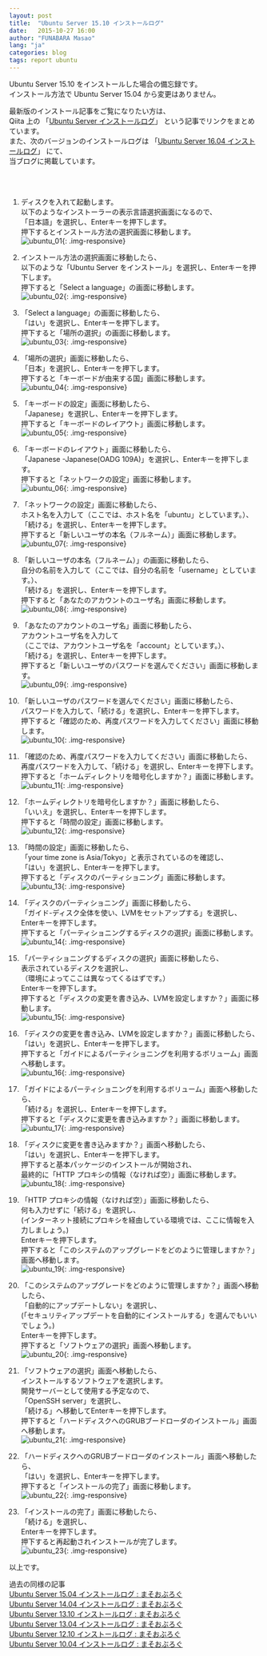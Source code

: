 ```yaml
---
layout: post
title:  "Ubuntu Server 15.10 インストールログ"
date:   2015-10-27 16:00
author: "FUNABARA Masao"
lang: "ja"
categories: blog
tags: report ubuntu
---
```


Ubuntu Server 15.10 をインストールした場合の備忘録です。  
インストール方法で Ubuntu Server 15.04 から変更はありません。

最新版のインストール記事をご覧になりたい方は、  
Qiita 上の 「[Ubuntu Server インストールログ](http://qiita.com/masoo/items/307f49d0606cabb90f93)」
という記事でリンクをまとめています。  
また、次のバージョンのインストールログは 「[Ubuntu Server 16.04 インストールログ](/blog/2016/04/24/install-log-ubuntu-server-1604.html)」
にて、  
当ブログに掲載しています。

<br><br>

1. ディスクを入れて起動します。  
   以下のようなインストーラーの表示言語選択画面になるので、  
   「日本語」を選択し、Enterキーを押下します。  
   押下するとインストール方法の選択画面に移動します。  
   ![ubuntu_01](https://lh3.googleusercontent.com/u0tOX8RueC1MXf9HmspFPv-Z651w9MZ3oHcghNHrT7n2uta9dhkUvVLyKoMZLb0PPhLcRkUKjihzrxZ6q6iUSvoyQ0mH4RCLtVrrP030nNxsJ24LE707AKzwq1kfHnzHKQucGSPYM6Ve2ttdkx3Ez0McYGbi1V62Q0khQpuK5ZfvEijy_q2eS6pt1-N3zozu0ObzCrBL3z81XcFdARpX25AS6isu4SgTdJ_EbPMek_T2HFrtLy4mPxVG4Rt_fSG67G6P-2e_bZgq7y8glYs6u3ypacD4Gyn_wVDrP45jd_u5ZKcSO0hoNnhjBsK1ulgoud5RvelYNMGL2O8WvHBp0Z9pL--A4gESSna250n29sFucVr0IwuL_GIASwCoUqXOF4gNJo8Oo9AS7q8FjHxwHPSZ67F5Prq0BqPMSqLd5G-W11q_I5CHYe0FARUokuF7VfvtfDwYaaj6TiZcsBmXBMJVWiSdmll8_meEtIFSSb1qf5IUdEt7j-PFDAN_p0ByNNUVYjwQg6mdM4DKxdesDrCoKalGAlT6VX1sa3lVYwI=w400-h300-no){: .img-responsive}  
   
1. インストール方法の選択画面に移動したら、  
   以下のような「Ubuntu Server をインストール」を選択し、Enterキーを押下します。  
   押下すると「Select a language」の画面に移動します。  
   ![ubuntu_02](https://lh3.googleusercontent.com/32-ezFWIGa5WNHkQ4IeSbN0y9bNoXrgNOaaqQRKRHD4r8qtCLGiV-0AHHCq9-57R2l1SSAJUdWePsxSDdjBY-kpniSAGHPGUERavOpvzHsgfCovF4wn5nqAEiL89CkF40Tr_bc2U-31yxQsawZGXdzgRxIa-oy0E0fEXPj-kBRujY7xPrOvbHX96d7VqChLf55ckME-m-wkrXB4q6tpw5ex0IOLpCG-da3FjNNn4yHFelgir6WJA7ZtpgYEElSIkrg8hATdG5BZzYyYUH3fOFSFz5PxOtXCBYMWjBTkpcd3rWN9Py798yz4cDgCDxe3GjqSZmeP2-O3wjSvyl2_IwgkXJooKYe38xoEemuN0lVQ5KjrHM2J1U7NdIvnQSZw6i4TxejPggrwRqsktNuxwGYiyVUpIn33Zd5Nv_LBeMxzHgvUHQnk2vDImbNG4l4ubH8sLkYgjVrrMo30ENXwR4JTSDyKnU_MWeSWiJtg2uyTxUoi4AyuGl0wNsTjFiTmUT8OxWo9Y8kc_u8Eb1Ko2itXED4ys_TevgNTFdfHE36U=w400-h300-no){: .img-responsive}  
   
1. 「Select a language」の画面に移動したら、  
   「はい」を選択し、Enterキーを押下します。  
   押下すると「場所の選択」の画面に移動します。  
   ![ubuntu_03](https://lh3.googleusercontent.com/3P-d8xwmnyXdx0JjJv3TFcm43SERLU2T835VCXhQmPY3OjVjFL2-GQIhdQjMA1jDf11xOS0XM91IeKW-oBr2Lb6HMSqBDm1HmB97un-IkABWmZFzKNhmBxRhHIqJPPOUVQXiRByOlAqPLdaayEeLQd8YSQfoplIae78xPXObpbirEFGha8vCw9AUtsZj2w2UYcO4kpnZyHSzeKKqmNycyu67v-kwU5yEny0Q4I9zSUsraRZmKZ7QSWsJNzK4fYoaRPj1mv2WJz9BdtvKj7b_Qk8r4yuwjPp9z72202NCB62-tD3i9CmaseNVVsgWwK10Plt4jSNwKVwOAJbN70lvvhmu8BRjAAfrxh5wkZAVoQHmYovgNIz-m41mTQiBxO0uN6wtqohbkhxATqTw2nih-5wnQJrx-XQ47lVHL2nPuPs_W7k-Blyq807cpJTKbnsJ5AQIb7mWIJCWQN-kdrpzYtOkVj39M4UEsqsE3uGdKJEVjTpbY0FHOeq2sRdJymZOLOmxsuB7j7-108rydWSMcZqG-J2J7TEPi6P7Z8NYCvg=w400-h300-no){: .img-responsive}  
   
1. 「場所の選択」画面に移動したら、  
   「日本」を選択し、Enterキーを押下します。  
   押下すると「キーボードが由来する国」画面に移動します。  
   ![ubuntu_04](https://lh3.googleusercontent.com/zVKVCHPZaK9kDUmfmoowffhloEXZFhkK_AvwuZWKqjRgR5YcyIu_tu6vQx7ZNYr-EnzZefYz4gSviAJfAlh2gg4qX86GE85jzSLFf5brgV6F0bFKf7TT8SqkFjureDh9UWAC8zwopyyoVWVrUdl8LiFjsZAUicNoujj8OFOpUrI82hyGqa-1SdVN-yNU3kRfa6lzJGx9CGPjJ_iQfDQl8LZwEQGRy9hwMP6sjXRe5eAI-xx0DbB8uRY-8FfHrametjXJXjQeKg1IbnhjNasWGYihSLr8zMDcwLbF8pdJWK3fKvEIOcSM_kCZVbBY7nSQaCqu_A5mCkfPvwOXOVvfzNJHRfwLXXOFP_hjOWPzk-gqSfrTw-UYI3Qc3XFM7EWi9Ekv4YfrRhbnVve_K1GrXDWZTKn__NVwIrEx3P1us57JK9YOrceH4zaiSajL3VrY5j_UdeDulSF8YV1zLNrqBFQa6x0v_ES3Zvz9nbw7LWymvnqCzAZTQZG4cpCTsXwmxb5nqfHQTuxTS2Rv7JCoBAtj2ZMeJiz4yHtNyZ9u4gs=w400-h300-no){: .img-responsive}  
   
1. 「キーボードの設定」画面に移動したら、  
   「Japanese」を選択し、Enterキーを押下します。  
   押下すると「キーボードのレイアウト」画面に移動します。  
   ![ubuntu_05](https://lh3.googleusercontent.com/rKXSNH0T86QuYve5l3wVUe8IFEa6tXQr2Ay6j2ddIjv4E1U6-JgQCS-ak7OShA_IkTp_97VdVgG3pwdyEowk1_hsbztUoeH689J5BoeSYcyCm1AyXbi2CW-SlF6AaCVINMRTunWEbFtR79HNzsyM4MPAvkNu4EuXKEdDlqjSy555ewdu2WMU7Z7DsIFAF_cSzGYDoI-74gGN7Fa71GgaMejdSn9-HMoK8Dmldbmh20acTVvS0atjSHGPrKPH-X51QrrDCd1LqYnMdq5tkuj_KXTrvUQCR932bVZv5VF8XDO9AGl1BF5benoMBaMJ71UVvHDGM2Y5q85x1lQxUffSagak4Lmzz77rWuCYXrRhaV24mq2Gtowpt7OWy_Tr_smxddrhnM0QkYPmpRukRng91XFJDIr0DIW1hPx7cu1NZuWOkmLDSrEC9rXwbjyobZqRdKjuoW5pHcgDbvZCeBUBzgsz2CK-O1TLRPsutsnmtDS5kFDCnsCK9Np0Fikg5SbrSjMdcmyVXVTp1XGwp1Wc67WFen9DIvIV9sy2iGsKwzk=w400-h300-no){: .img-responsive}  
   
1. 「キーボードのレイアウト」画面に移動したら、  
   「Japanese -Japanese(OADG 109A)」を選択し、Enterキーを押下します。  
   押下すると「ネットワークの設定」画面に移動します。  
   ![ubuntu_06](https://lh3.googleusercontent.com/VBGV9SZO_3AiGnkAgM6q16a00Uh4fIvaTUxmkhSWOTw5SKv1K-bMd0r71IBKxaQmEXtG12jcFiUYktadsYE5PVHuZkve-dGJcBbVxrZuL-5OA3HHnGyCS61WAon-y-_ajH9fBJoLTtoXqZD801ztk1yRepil_gnM1zHiHUMDsSSnayu7I4SOeGJDpPfbGHiveF41MMm9_mEUg1lbYxJYkvl03MPOhR-eE920FHOZ713IfH76vrTGGBv9R38CAkgWBHuaqcgB03z0JG451XMsszlAkzyU6zAaUZrDVKHAJHpkvRgtiXdCtz9oPcHM3Qhv65BOtyakSLFuK1EQZZumRHqNC5BjqYlJhdXRFZZTvdoygngIKn0N5_LjEHb-83_UtyAeoONx0Ima3I4tK0GP0vXhchw8xKTy5lpk4Cap5CGcLkkvannsSxC2NT_flpxSk79n-NhulyL0jZamfjI5k3pdcGzBCKA6E5XQfVyAW2I74szK1omqzCq0UFYgZc04wzUBvLebiLCLzI1DiNjIBOGBwl4IDwQU-YavJBFzNyM=w400-h300-no){: .img-responsive}  
   
1. 「ネットワークの設定」画面に移動したら、  
   ホスト名を入力して（ここでは、ホスト名を「ubuntu」としています。）、  
   「続ける」を選択し、Enterキーを押下します。  
   押下すると「新しいユーザの本名（フルネーム）」画面に移動します。  
   ![ubuntu_07](https://lh3.googleusercontent.com/zQpAFzkuJDqL-kpSx1oU4wkM0MqMqHluFDvBvRXhJeCUto1jrlSB0Bkbtt6s4C65sUYA0DXtniGy_RJ_Aj_cCfu0no3POEG5QLx7M1rBWta0P8HHFL1SW_ky-gMogrgOdjeznArLVAdZX_QQyuePVz2dOtoNfwSrU1WnJFnyk-pakkVwQtroqFvjDHIKyY5XCh9fEkkl55kK0Jmf0JWc2183wGKEniqoB8Xc1eHSvM9BX5Xb7xchTxyqYbrix9LNCfJUC-3f3MrxUu2XO156oc9CRIvrUs4Cg2IgQWtHiXgrwMrNLpTxsgDgxpJ4Q-V5G9piPoqSDlrS5rMCN17ke0QvZRBsucpcXv0VhZ5xaeXvifcwg78bzBjLxqI99IqJi4nx5frX3h1WTnh-VgUnizICeembY3AJNiRpCSd00sdzDaPbQQFZvEtowj2pnlU3PBdEeyYK0Dh0ALqHjRk_IrgyjnJSIL6WRxmnKgkwmaIH-6ywH34drhcb6h4cfBJH9gNb7GsAZSZDI5NvtrcD66gE7uiqeA0ddDDCu3U2H0M=w400-h300-no){: .img-responsive}  
   
1. 「新しいユーザの本名（フルネーム）」の画面に移動したら、  
   自分の名前を入力して（ここでは、自分の名前を「username」としています。）、  
   「続ける」を選択し、Enterキーを押下します。  
   押下すると「あなたのアカウントのユーザ名」画面に移動します。  
   ![ubuntu_08](https://lh3.googleusercontent.com/X8zyVKJzGBvGEp-1kBKqHC8yl7QUgLbdD2POLcqsgYNkViVoIGLzFjcQZhCfAjWpE2PpZPq-z5hUFcZwXLtJyQfWnUTcqwwLNk9J5PE-lxJrogTTLWBOVN5cKYJbSsXOw0FNeqTMNxP01ynTEC7v8JiuysqzUhAuZ-FzxkwsV9Eo4WwUGMK4noswYdV_iOP4oX_6IjPpAxEc3j5rqDUVwxknpY02fVKRoLFZzGL8bfvZ2LQYdF6O_A0HbdRKSAIp3jJZo9xKkQQcFw10inXLkdPk99bZALYM2rN-khvH0ublxFdYHWDYWSaEZwddqHes9tkbhQDOHxIculIrrGLFsh04K92aHOP83QyjD7GGu3_9LvzNG9SiBm-81VLMqmM1XBM2EwcBSZ08xKtYAq39AJhojGwT8oeYcqhl_O5bgJWdvHGCb9n008s1rFtWYTvce17WSZ0gt0W13-wLsv_Da4VEPoNepSqBx88_yWb7UT59nem624jhT5UDheitRK8BEMtmlvp-NfSHfswg8DvUukYjyOe4yDfjTAKDn49rn14=w400-h300-no){: .img-responsive}  
   
1. 「あなたのアカウントのユーザ名」画面に移動したら、  
   アカウントユーザ名を入力して  
   （ここでは、アカウントユーザ名を「account」としています。）、  
   「続ける」を選択し、Enterキーを押下します。  
   押下すると「新しいユーザのパスワードを選んでください」画面に移動します。  
   ![ubuntu_09](https://lh3.googleusercontent.com/m3Xth_mQGaNzve5Gom4srUjamcmrqxPxYx3AxZgWN_Uei2kSeYKEcsolQZe1j6XwKIfTt6UyhNL_FHZD13B0k93Q_Nez0JiTer4hhJoeR9oQhLtA1RiV4N0F6CXReZ2kgDD1QISdy9M7GPjg4Dtw53Td5a--gbW0zUZ-QWUmtRr-iDfUEaQax4ebSOU318_b8WV8db78UgIDTKsZmZ1pYYqGHBGXCdhQVP3cpyYBQgSscWyewfSWkIy3h4nbJ7yrPxl0c-Z-aZNHTC6PFXMxjBiC88k5sP8Pqac8SuanX_fHlbESNjWAcItqoIj7ymYFs2gH7qZFW26BbObwaoHq3VjXh4MHfU3otNoLyI-DDrhwTXuPXTKO3n4Wyb8IE8cj79UquwLceWw4CDM4u_fC7k65umXRnpRiHn-3nvMvRfbhc8omRVZ4xreFOongiXyhSQ4qf6YKAv7cwGq35LXuv8PRwnWKMmmlfv-WyAYQ7IVfR-mILmyc8cfgfVOzyyBmPD4oje64x8fTy5ZaBscLasbBTnGZ6Ix_jofWpoTxPcY=w400-h300-no){: .img-responsive}  
   
1. 「新しいユーザのパスワードを選んでください」画面に移動したら、  
   パスワードを入力して、「続ける」を選択し、Enterキーを押下します。  
   押下すると「確認のため、再度パスワードを入力してください」画面に移動します。  
   ![ubuntu_10](https://lh3.googleusercontent.com/RQZ1Z0ihi3pvDEYys9uOmow_Sbf3xSu-oJzfXZJeDwJLuaTNztSLqOyNxoPCAsM3xPPW_meUuIiK8o3j7D8FQRF8jHRC_k8ZDkNtSu4BuotjGc7TPqqBrcWXCTtJXTbxeShnv807u6qCVCCWxA5H_r458ts4u3Rg8EhbgmKB8J_QqA-QqxJ4bnApaycKgEQ8mK0V0ve6bdJHy1V5FfcMtROM_MjLzDyzq58n4QHj979qJWKitJY_RHPBBTdRfydVFBSpK4mNJRbRoAkZ6xZ5nRwC_viLYdXJuc9NAWdQ3bZgru55wbbPEfm7sb3VOAOhjmyNVkSUX6y8l4N-4qRfdGObfmYBiANATzFEMeadmE4VdtQ1oRI0uIApuK0aGBwQRuoVN8leFyErkjIN0I0jCymIh-rLzi54U9l4MXmoxOYRX-iDhSgYFu2k3DBTW2VPMvtAmF81PoMPcLjPPqTbGeDa46W_ElrB6Ks65LN4VSfwuEF3uWU3JYN4GEHZozl0_LOALHFAcGxWGkyU6OBFrpE5UM7n3VxWwf6pq9pPnaA=w400-h300-no){: .img-responsive}  
   
1. 「確認のため、再度パスワードを入力してください」画面に移動したら、  
   再度パスワードを入力して、「続ける」を選択し、Enterキーを押下します。  
   押下すると「ホームディレクトリを暗号化しますか？」画面に移動します。  
   ![ubuntu_11](https://lh3.googleusercontent.com/rlfPkJm15DQgEJ70OQXx-MS6iNcEjNdLQ9L2aAGlRgo996BIMsAHJHl1AYSIqSy3s2izxqXjo49Jm2xLLaawuBSa5iJ5TsbVTJcvcCg4sXr97q5Wp741fxRkc5XASSB7jO53WG_ti93LOvPc8QWX5pPgCrEwFdPi0Juf3JL7EJw3DlZX6_0iocFDN181fffRh9E3OZOXX2IMUBiQMYNQwjxlkrYzrGw90ufKkdF86QX4gCqpVFtGGg_1DqxiXhp4qAd6S_UrYjGUKYg7HMSkTGHZCD5xkj4vqMayJ263u4kE169FYApHtMcX-U7k2iCgah-MUKaOZtYeR6CAfDdGX9CrplYhLuLVf2e9A8agI5jNQEo2Z5cskR1wUGuigRWcyNvPkAUq49Hb9A6aeF2fEzkdmEUFdClXLtwi8WSlPi2SsrGAGFAxw0z_YnuSAxGyPxBpc50nwD1-hQG8KOqgtZOFWBv68xdkZpI79KCSxWehSfGhnvb95B9twsXDCX0DgWtnlQauUKUEF26fJElomVXLCmmem28wZVk6oNoVXG0=w400-h300-no){: .img-responsive}  
   
1. 「ホームディレクトリを暗号化しますか？」画面に移動したら、  
   「いいえ」を選択し、Enterキーを押下します。  
   押下すると「時間の設定」画面に移動します。  
   ![ubuntu_12](https://lh3.googleusercontent.com/cV7UMtR9zfiFYnxweAPPbhCPhEVqsDCf0WCM-8Kxhium6wIHjjuMswsicd7Za3qFpRJHs15_-idwFY2KgEz3lEKe7Pm8WAuAcuh9eWl1zXTS8sDSAqSHb5_tti9YvG5GIqXsB7rgd-nJ6GJJSWGcEQ3AQkaloMsSL-UhwEe0U-GqKUReytMf6fhxeQlKJtE5ELB2QQNge4fUnq4uL-f_Vt3QA2IJnAYpR-R2I_d6Cf_RWpOsl3yY4kOXLhgCrv8ddMVvFVWtYK3eYYRT7CVZkrkiR0dJJtUQxkMxjGYvbzbQCbI-uwE_xx8qPXWWNqgezwH_BEBt6Y_MAaTzawa-lZ_DTDGxh1vhxLlMqmCQ_pn9Yj6qmzuccJxvoAeuYSiAyG1-bcp9msQh0CbjbMa-YCcNseEgjQiqpzKBDEXAuSpODbiQrjsD2cjASn0qmOEwL28YDQ2nqYOaWHtjsw_NpkrndEg5EeDOpsoRswx3fHbAZqel0MqUK3iiE-rxJtENxOiWtNDdeRutJS1_ie2K25JYqA7z6vDA9nN6ZmfucE4=w400-h300-no){: .img-responsive}  
   
1. 「時間の設定」画面に移動したら、  
   「your time zone is Asia/Tokyo」と表示されているのを確認し、  
   「はい」を選択し、Enterキーを押下します。  
   押下すると「ディスクのパーティショニング」画面に移動します。  
   ![ubuntu_13](https://lh3.googleusercontent.com/3r-wKK6hsaNc0rn_InInr8xIKCCL6D7ZZrQecmJbXFTc19NgoeGj202yynIowXJZhCiecqIme6t9g8AKknJv8uWmrx7l9NvVSOH_K_6PdWNt5x18heh9aO1WvWgJeiDsuOIxbYQNZkgsB7CJXC3AU_ihZ8vfqYBOuFTxMozBuKqw0QOa_wyykucj7VD0rwe5wSwVrG9eHjahxRJkg_4IyJYMkQjG6T0Cg7GE_-_6JwyM-KN9r2jQOyDjm-P3L71nJrpZJIeJoIAq2LGC33D70dqk3b7IPRRN6lNAh2WItBqgjP0jO8CkEwa7vm-YJUDr0HBYYJBkdewEkqnb9JqqYjDehfTIonBU13CNIUzJn9U1NIlox2l0TNkQdy-EaGa78eHB7bbtqfbiX55XSGES90v74eIKBipPsxuFqfxTKV8w2_xwos8FosWcmyp9wsCzUn09rDxfPPJejH8oMBcdLP2AIukfks6s9Oco5_Uj8Jwmci7K6_AFjasblT8kcv_Y0vO3lZ0HT3kbld3rhoW2fLLz4k2d9r1l1MIstcFZuuM=w400-h300-no){: .img-responsive}  
   
1. 「ディスクのパーティショニング」画面に移動したら、  
   「ガイド-ディスク全体を使い、LVMをセットアップする」を選択し、  
   Enterキーを押下します。  
   押下すると「パーティショニングするディスクの選択」画面に移動します。  
   ![ubuntu_14](https://lh3.googleusercontent.com/kAAeZDR9VxjvcnCHxbWAra5jGTOMQFUtwsOxiE5IKoinQ6pCtXKcn4cgvj-UUr-Kd0F0wJQ6GtMYMJYmHsV7MXZhg4dQ00WZET-E1-uI-EDaBvDBnP5fn012XASNxu6Y5VbzA48dtrMCy2CgpoyBUg48TsRZgmft0ujWYmGURXjMk02L26JVggimDLClzdCyypd3y_XtalrT43n68iiqgw7wGz_z5bHtksSYGI2JViOyGUMNy6_LUsChVRsl6IS9-zbidyDXDiuQJ_rIY5pTkUW0dU0_pbfKqFY0Hda5eMkkKLK8tc4cFSW97fF_58h3QgWZRK7bOCOa2JE5jNOt6cDF-yDFhrQFSA0-72-XKaIlnr0sVoJoI3QbdMOGSZnW1N1z2fodgV0w7KYuRK3LASMJnhteYFFCLjkwtA4tuEB3Ri-_V4l7g3rIwIscgJWIkPgjFTReSzr8n8Xw-hYG_ut7AWTqlrWOcX7xHtPZr-V7V1Ta-JBZhYblaucxW0TfOAxmJyNHyMTO1c42SU4bIoeNtFfEoMMe82TvxJXEhR8=w400-h300-no){: .img-responsive}  
   
1. 「パーティショニングするディスクの選択」画面に移動したら、  
   表示されているディスクを選択し、   
   （環境によってここは異なってくるはずです。）  
   Enterキーを押下します。  
   押下すると「ディスクの変更を書き込み、LVMを設定しますか？」画面に移動します。  
   ![ubuntu_15](https://lh3.googleusercontent.com/6lZjYj7ZWY260k_AqsETNlqmWBV4L6Mbozcc6jdhk8UN93_zE5ja7et8qu-g4_4e1uVY8Hz6oQfhneBhzoute2Vpfxl43m4lB92ImlZXLPUP624_zAta5SSNaAAbtbC7H8oOfoz3jZPGjM5R75UmP5qKZd2pFWZRSz5HiIBI2I_0h2fXTMa8BL4V8AhHX8Dfl6aXc89T4zbIGzBGa4XO22BvUG54P2noY9ENXOzOQbPfS7615NDGm7EN3UkVKp4SEETJw8g0M7AHNIewBgO7eXhBWdxvlekZglOBH9oWsTvwqxnh2MAKk8VFBgXfxmCGpIfC9Z7zxlaL0ARvX2aPHxs0frAFKNVcykKXAu40OZP5GR0BBhO3CDsSNZRkCOp8f6hSC66p06DMfZ6jOp-kgCXW3rsuUYJ92rUiPB9PhXU5dvfKeBFUz_8aKDJSMDKEdA8alRXxatP4YRGL8tEC3n_lG2guUa4NlBpJU7OsE_5RwYoLpEsc9Y5ouKw0CwS4FFBnMy1BvdCLGWkvSzH8r3hNe3JdwPrXPq4BQviRKmU=w400-h300-no){: .img-responsive}  
   
1. 「ディスクの変更を書き込み、LVMを設定しますか？」画面に移動したら、  
   「はい」を選択し、Enterキーを押下します。  
   押下すると「ガイドによるパーティショニングを利用するボリューム」画面へ移動します。  
   ![ubuntu_16](https://lh3.googleusercontent.com/DpC2zFdlb0yCx17-5z76pXrIJ3Wax3q_lmq2wWmOqizk37K3OZaPOgWgnbx6hKwGIoIm4KuzQL-2HT4iM7Y-E4-KZF6bTstJEKTfKF3q8-i1F0ZS0qXvzTaoYo1n02nT8gs2qHBbVKnRf4kpTaNlfYcUqffkMG_1vHVvcED0NDBQ0Q4LO1OkvhpOzFT56OdL5sdUUxT9f0rJrtyMxdumQ_ilSnMnOkA3cJi9i07N86Cc8yg-wjXpaiOROsGuAd5-e4-Bik9uCvtLkzqJJAjwb8RiG2wpGf5cnLJEUaEHbDR1NgEEu8JDgI2c2sclF8516O4fhBJLTtl4IFWXO09ROOkxrgZLPOKVuf86ZY1DI4k5KBOgb0EFkrsWiKOg9OajKuBwRbHd_G-sJFhT8kBvmkPgZY1zvtuQMtWpt0B-UPtTL_ZlJzJ8dHkkZHXpYfLodoucHmw_UFC0jlW6hIHmnUIy87gJUQoskIsgQejPx5sCxD_6FGEX3NJSps2449XyvH0Mh65ZEkrR5a_t5jORg62lEj7XnK-pDKjhtOuP8Ko=w400-h300-no){: .img-responsive}  
   
1. 「ガイドによるパーティショニングを利用するボリューム」画面へ移動したら、  
   「続ける」を選択し、Enterキーを押下します。  
   押下すると「ディスクに変更を書き込みますか？」画面に移動します。  
   ![ubuntu_17](https://lh3.googleusercontent.com/LDJJLAPm8B48BK0l8J8Og85FQ2IPoFaOdRUEcy13iZTF1aEf8jbhucbQDU1YCDFy747jd_QRwhGq17wePW-j4ciYHD3zb6CK3E4F5QJcTxX1HZDOps2ZUxBWKizXNCjfwiwTClMQQ-Scyc7D9wUhBEE3t3Kff22WeS1Mu9rMNKgC7_8vbcYBAJTXswkJja1TLxuZK0oOlOc8dbyRsy2luyZxKSewECTkvFqKRo-3mQKhXeGOipooJj9_Yg1Kxfu5gT8mKscmiA7CFh5fEQPSARsn4D6MzezbOQmysvqNPriJTeu59xDQDO9a6tg3RGZy6DlsHT2xORBOGFRz0ZfPHIZhhur4eFHRQVx6OP1JH-5h0cRYjt9V0YPWmK1ow8IAN3jFqgpickljvgU7_LBS4DIHi5CIaFxSOoWYWbhFu28vY4c1SQ9cMaRwLJxaXqrpb9qhq4c-1_AMf9prEBrO9b-0VXDYL7MvAgJ6-d8U28LRYgabyQ2ZlSayEfg9pvDYE6XgWVhSW0Xb9HfC0pqMjgEjs-XMRrHqz-YxDYcM6Cs=w400-h300-no){: .img-responsive}  
   
1. 「ディスクに変更を書き込みますか？」画面へ移動したら、  
   「はい」を選択し、Enterキーを押下します。  
   押下すると基本パッケージのインストールが開始され、  
   最終的に「HTTP プロキシの情報（なければ空）」画面に移動します。  
   ![ubuntu_18](https://lh3.googleusercontent.com/XF866kWkdWVo_W6tbx5o4zr5foD_Aq3o_Dg21vTd-YsdcPudfk7xU7shLNI7z_zcka_kDkcMcZsvTzFzItczo7Opp3t1XMfY7qRhcub_o9_5PbXMAvXwO_H694IwaAuKkm6VfYDqkFX8Ev0vPbwEdW0fj838Iw5i4u-tm8ByXuChvW-bfInFXo9zhq3hbU1FZM-HiVPRQhiI4cc-UeEMlXV1WByyg7GkLQ2gLZYV774kO0FSNL2POn56DtHPfFhvjVZ7hNZdr7H4BJMYMRbf4tvWaEeQFD06pFkzQsRyrDHjZuDIQ1fmtHwPJDdljvF9ZGNDRLs51nQlQGcUBm1Qy2Jg2PzNYDfgSeojLQL_XaoaW64c7JiX5cGVkymZttX6T-O8qLrhWmUInKJsTmiiqadVyvqGw3fufogV4daCOtLfvB21aPnucgkAczRnIGGT0k_t4sjCieeM6dpRfXQ7CPX9wTa1WrJAvg3bhSwkfgm9ywwF4zhJ8-Uhg5Lf_LZaIGneu3HP1Wbxa44OLby5beAfDzZswN5a_MaSuTFOBD0=w400-h300-no){: .img-responsive}  
   
1. 「HTTP プロキシの情報（なければ空）」画面に移動したら、  
   何も入力せずに「続ける」を選択し、  
   (インターネット接続にプロキシを経由している環境では、ここに情報を入力しましょう。)    
   Enterキーを押下します。  
   押下すると「このシステムのアップグレードをどのように管理しますか？」画面へ移動します。  
   ![ubuntu_19](https://lh3.googleusercontent.com/0FUPqXVjAx--I-kRmQ1m96rFDU8X5Bm6BN-eb5DXQbN5ddU4xTitBF3dOT2keIJmOjcPx_9279vUfFy5YBQOgYfEjIHA6UGC-mOLUBE5Fauht-lViCac9GZ5BsOV2ACP4UiBOaL8rPxuv5guqPb5Bu6F8zLDvunDoALQfy_MAJwIUbSUFE_vCNofVdOOwVT_3y1ulctgzmu5tp1Rk_12yWfNMD4HOmeFIlUqjjmPB_T3LCrlzc1X3NBqIHzqsBwZScg9x6Y7sQqfZyqxxZCbg8rjGr0oaFUbh0Uk3czraFOQMMl-km8wY_IO1_cvEvaSEM6gfhhGTnbFfvYNuU6_MOkQ4-cCG8LDNI6Hh1g8ohXCGbOTurJFH9CnMJ3sFPSUM6XSkazJI0YZ66O7KlAxBigGoBdZMAthsv6Mn_VchNxc41uaPNjqJvpLHdcSc7r8RpeaiS_tJHOC5RyQ6ld1FGOBIsk4adZGtrHFIl5ghdzKCe4kGZEgwXoj1tQ4Z5UmzKXREkO3bkDaCbQqDK36ImquyjDTuToLKTnVUqpobgk=w400-h300-no){: .img-responsive}  
   
1. 「このシステムのアップグレードをどのように管理しますか？」画面へ移動したら、  
   「自動的にアップデートしない」を選択し、  
   (「セキュリティアップデートを自動的にインストールする」を選んでもいいでしょう。)  
   Enterキーを押下します。  
   押下すると「ソフトウェアの選択」画面へ移動します。  
   ![ubuntu_20](https://lh3.googleusercontent.com/FEv_YMDCqmbK2CkNn-BnGFVTgpKv1z_RW8SYrRJYLLX_X6iF-OSDTRJ1LkydgPs7Y9D_TPRJykG_HpN6deOyL0R0nX-3e8jON0NWP83vHSe1EbAleJlfi4MbX-kV6UpIHR8-wFtvgpRVWjtQ8gnFnYhWrMSXQfeh2Zjyq77ScitOqKCcx7Q2KexHlNZkhrN3V_TrfVB52Q-Ah2yAroLN1cgVN5xTbclPXThlbw_DkFK8AuvQYqv5W4vAx07zkJXiR4UzgXlKTmT6ZBDJU9uu5ivzujkcnUjkO_nL4e3vDptHsiRn1Ak16Q9336Pj9wYPspGL0GIa3qiJcSvNEAdSCX6eVlns7u1CFj7uPKoWJt17TLi_OFQgxjF6OzsTLJPUm8DqaxiDhhnmrzHugFGW8tcJN02uYEG_CbU-qxqzgrA8FntniW6wKP_8OP_wREy4XcmqgIJVSNBCfT6jrVFqWoBrg-5l9jekPVfs79lSyRPdekTbV0hQPtYGz__KyAdcUwtIS-kz5M0HjTXCRNWrDrxSxX21SfuKeqQQHOTNgLg=w400-h300-no){: .img-responsive}  
   
1. 「ソフトウェアの選択」画面へ移動したら、  
   インストールするソフトウェアを選択します。  
   開発サーバーとして使用する予定なので、  
   「OpenSSH server」を選択し、  
   「続ける」へ移動してEnterキーを押下します。  
   押下すると「ハードディスクへのGRUBブードローダのインストール」画面へ移動します。  
   ![ubuntu_21](https://lh3.googleusercontent.com/YyJlSc9Tv42bFTjmUR92HhAAkYXm0ed_E7cR95HjLfdUf9sRiL2TZe5RuqsEFL5VlhOeDqHvbHqLBZw0hEJmm7v28Rlnkr-b4EiDAG3GN5DtiUl6GlHkG_QFnR7KefHiTN5jpuNpo2NjnvsI-Joi2Tr5X8eZEc7lDw-Sg8H4v8RpNVn3z-v25q0947tnCOUZruT07AFWfcJL8XtI0eRA2Cj5LqbPYcP4Tmtx3nLemgASHGqWz1IER6s5anIzMYHXu7pP9o47y108Z1lIg2NtKF4NuK9W-xH2IrLNuzK_iTCphfFBvabr06dgeVKx-s9rXTpLvAhSF1Y3EfaBj7CPeqCkMGuziGw44jGAGtzFWRsQUvXKb395hg-bFNywRBYz9n1R8291D003i0EoWyZGRn8-7g7zGtDQ_7iqZtB8Ftf2DkwNPlevTtGVMpvyuwrKYyeF5dPCeljCWPqW2qEdG4uiOqXgECL0Go6dzOV9KOqT5TsyaDyWLcYnjbERBjYofWvG27oHYwA9YOBmlg05C2uXJmOw6ip3tbKY954lzOk=w400-h300-no){: .img-responsive}  
   
1. 「ハードディスクへのGRUBブードローダのインストール」画面へ移動したら、  
   「はい」を選択し、Enterキーを押下します。  
   押下すると「インストールの完了」画面に移動します。  
   ![ubuntu_22](https://lh3.googleusercontent.com/azmFHuNK2XPUJB0dK3xiL93YPXFnlpgS_I0Az-efKG2pfukr7bys2JrqyPBbdnbQB3Ywb42GRQWxmLqeTrLxQ3_7SNRfY3BPap7HxNBlIx-r-xece0KqAokJCF7Rwk5NFRDNhz28eh-gKHMsC0x4AVQkLOtHAgqsQ0rNXxY2mnR0bNsdwXr1-sA8pZ-LBiNYuiQIPSJGlgSlQTj9R-m3-i0geCrKR_Vs0_NaoKkNTEcmOWiZn6YEvHS_-fOLnVBZTck4FN3z1Ca5HVCtLa7yfCtQo-W-wZlgEeJjF43PGROfu354Rwt8Oe-JXTPOZt-eV9hp0GMpyZ2YGOZmoskzgW1geMwfEfjqQ_L-h6u4Fx0mbL-DFLxK12kJHhUkV3rOdgFbhmT-C5s1q4DVoiZLuMwQ7I2U2vbeE2MZVk5h2IhKV39TdjnPAMDTVGK3qfywsQU77mkpZlT3i-QZBcA-Gx2d-aY4HqwWaPQFLkU1km869k4d6LN3SvsyBNwY7xu52op6PCi3JcefqitB4tr71_-TJS40Z9e_ikS95V6hixg=w400-h300-no){: .img-responsive}  
   
1. 「インストールの完了」画面に移動したら、  
   「続ける」を選択し、  
   Enterキーを押下します。  
   押下すると再起動されインストールが完了します。  
   ![ubuntu_23](https://lh3.googleusercontent.com/Z32HGxdOvtCN6iOJxt22eGUZyfAUYutXvnMuvIfQjn9Ksuk7ggFq561NIoDb1zKZyqP0DD6NDjth_kykBUZjnyqd5nlHwYM-g35ZODx1gSYZ2WQ3VA03ikEPrrqow49j8caAQGIe3HclLQXfOv9jkcVL1a1yfFu7B1eLUqpWYWDInGukDT5feYrjOmCrFzhllo205bU1xjdFxWeCl3G7ITY5XImfZwCVtaIqPpzYZmi5V54FWg5nhZXLvZFngJafa4F7KlW_s_u2zp-YppHmtQWI4ju-9LoRUdtGrJuGFaoutCQzWrXvxsBXDKiMZf8ZwPfw5ObLCt27kETaxwxr2-PpDvae9rIPxUkYzsmHqRrKCwwI_oCWIKJwn8JfdqmX_vO9eF8I_DwXxmpHZtw4CORzE4dhxv8B2HRLR2TN7uLyMRplt8ie9YInvmJlR9udWfdfH6gHr_xCE2Xe31RATY0KfCQic7heKcexDoSehF5dDI2cLNUeDHjhR4R6ceHYElFuc4ZmsMe4VmIlF4td0lZoKi34XGCyJ8aqpeKOPRQ=w400-h300-no){: .img-responsive}  
   
以上です。  

過去の同様の記事  
[Ubuntu Server 15.04 インストールログ : まそおぶろぐ](http://masoojp.blogspot.jp/2015/06/ubuntu-server-1504.html)  
[Ubuntu Server 14.04 インストールログ : まそおぶろぐ](http://masoojp.blogspot.jp/2014/06/ubuntu-server-1404.html)  
[Ubuntu Server 13.10 インストールログ : まそおぶろぐ](http://masoojp.blogspot.jp/2014/03/ubuntu-server-1310.html)  
[Ubuntu Server 13.04 インストールログ : まそおぶろぐ](http://masoojp.blogspot.jp/2013/05/ubuntu-server-1304.html)  
[Ubuntu Server 12.10 インストールログ : まそおぶろぐ](http://masoojp.blogspot.jp/2013/01/ubuntu-server-1210.html)  
[Ubuntu Server 10.04 インストールログ : まそおぶろぐ](http://masoojp.blogspot.jp/2012/01/ubuntu-1004.html)  

